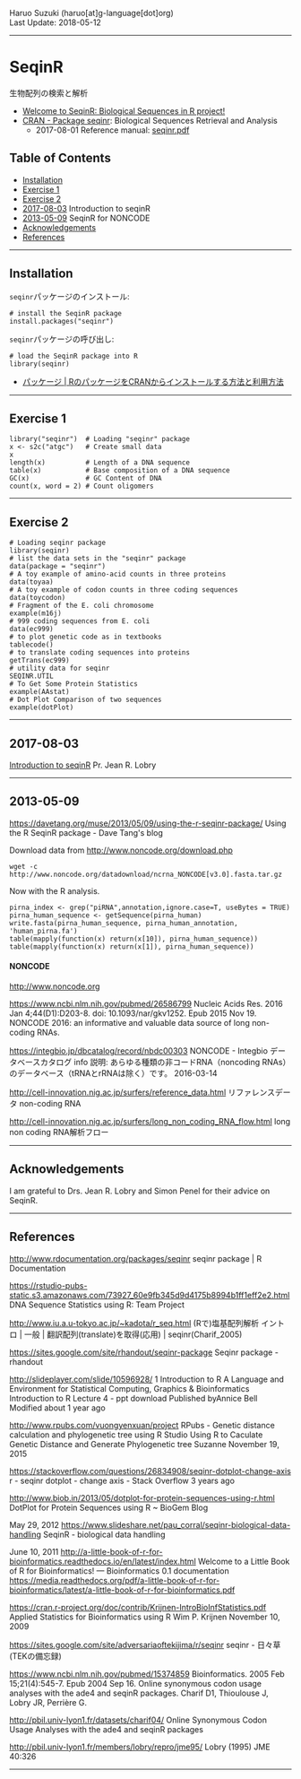 Haruo Suzuki (haruo[at]g-language[dot]org)  
Last Update: 2018-05-12

----------
# SeqinR
生物配列の検索と解析
- [Welcome to SeqinR: Biological Sequences in R project!](http://seqinr.r-forge.r-project.org)
- [CRAN - Package seqinr](https://cran.r-project.org/web/packages/seqinr/index.html): Biological Sequences Retrieval and Analysis
  - 2017-08-01 Reference manual: [seqinr.pdf](https://cran.r-project.org/web/packages/seqinr/seqinr.pdf)

## Table of Contents
- [Installation](#installation)
- [Exercise 1](#exercise-1)
- [Exercise 2](#exercise-2)
- [2017-08-03](#2017-08-03) Introduction to seqinR
- [2013-05-09](#2013-05-09) SeqinR for NONCODE
- [Acknowledgements](#acknowledgements)
- [References](#references)

----------
## Installation

`seqinr`パッケージのインストール:  

    # install the SeqinR package
    install.packages("seqinr")

`seqinr`パッケージの呼び出し:  

    # load the SeqinR package into R
    library(seqinr)

- [パッケージ | RのパッケージをCRANからインストールする方法と利用方法](http://stat.biopapyrus.net/r/package-function.html)

----------
## Exercise 1

    library("seqinr")  # Loading "seqinr" package
    x <- s2c("atgc")   # Create small data
    x
    length(x)          # Length of a DNA sequence
    table(x)           # Base composition of a DNA sequence
    GC(x)              # GC Content of DNA
    count(x, word = 2) # Count oligomers

----------
## Exercise 2


    # Loading seqinr package
    library(seqinr)
    # list the data sets in the "seqinr" package
    data(package = "seqinr")
    # A toy example of amino-acid counts in three proteins
    data(toyaa)
    # A toy example of codon counts in three coding sequences
    data(toycodon)
    # Fragment of the E. coli chromosome
    example(m16j)
    # 999 coding sequences from E. coli
    data(ec999)
    # to plot genetic code as in textbooks
    tablecode()
    # to translate coding sequences into proteins
    getTrans(ec999)
    # utility data for seqinr
    SEQINR.UTIL
    # To Get Some Protein Statistics
    example(AAstat)
    # Dot Plot Comparison of two sequences
    example(dotPlot)

----------
## 2017-08-03
[Introduction to seqinR](http://seqinr.r-forge.r-project.org/src/mainmatter/introduction.pdf)
Pr. Jean R. Lobry

----------
## 2013-05-09

https://davetang.org/muse/2013/05/09/using-the-r-seqinr-package/
Using the R SeqinR package - Dave Tang's blog

Download data from http://www.noncode.org/download.php

    wget -c http://www.noncode.org/datadownload/ncrna_NONCODE[v3.0].fasta.tar.gz

Now with the R analysis.

    pirna_index <- grep("piRNA",annotation,ignore.case=T, useBytes = TRUE)
    pirna_human_sequence <- getSequence(pirna_human)
    write.fasta(pirna_human_sequence, pirna_human_annotation, 'human_pirna.fa')
    table(mapply(function(x) return(x[10]), pirna_human_sequence))
    table(mapply(function(x) return(x[1]), pirna_human_sequence))

#### NONCODE
http://www.noncode.org

https://www.ncbi.nlm.nih.gov/pubmed/26586799
Nucleic Acids Res. 2016 Jan 4;44(D1):D203-8. doi: 10.1093/nar/gkv1252. Epub 2015 Nov 19.
NONCODE 2016: an informative and valuable data source of long non-coding RNAs.

https://integbio.jp/dbcatalog/record/nbdc00303
NONCODE - Integbio データベースカタログ
info 説明: 	あらゆる種類の非コードRNA（noncoding RNAs）のデータベース（tRNAとrRNAは除く）です。
2016-03-14

http://cell-innovation.nig.ac.jp/surfers/reference_data.html
リファレンスデータ
non-coding RNA

http://cell-innovation.nig.ac.jp/surfers/long_non_coding_RNA_flow.html
long non coding RNA解析フロー

----------
## Acknowledgements

I am grateful to Drs. Jean R. Lobry and Simon Penel for their advice on SeqinR.

----------
## References

http://www.rdocumentation.org/packages/seqinr
seqinr package | R Documentation

https://rstudio-pubs-static.s3.amazonaws.com/73927_60e9fb345d9d4175b8994b1ff1eff2e2.html
DNA Sequence Statistics using R: Team Project

http://www.iu.a.u-tokyo.ac.jp/~kadota/r_seq.html
(Rで)塩基配列解析
イントロ | 一般 | 翻訳配列(translate)を取得(応用) | seqinr(Charif_2005)

https://sites.google.com/site/rhandout/seqinr-package
Seqinr package - rhandout

http://slideplayer.com/slide/10596928/
1 Introduction to R A Language and Environment for Statistical Computing, Graphics & Bioinformatics Introduction to R Lecture 4 - ppt download
Published byAnnice Bell
Modified about 1 year ago

http://www.rpubs.com/vuongyenxuan/project
RPubs - Genetic distance calculation and phylogenetic tree using R Studio
Using R to Caculate Genetic Distance and Generate Phylogenetic tree
Suzanne
November 19, 2015

https://stackoverflow.com/questions/26834908/seqinr-dotplot-change-axis
r - seqinr dotplot - change axis - Stack Overflow
3 years ago

http://www.biob.in/2013/05/dotplot-for-protein-sequences-using-r.html
DotPlot for Protein Sequences using R ~ BioGem Blog

May 29, 2012
https://www.slideshare.net/pau_corral/seqinr-biological-data-handling
SeqinR - biological data handling

June 10, 2011
http://a-little-book-of-r-for-bioinformatics.readthedocs.io/en/latest/index.html
Welcome to a Little Book of R for Bioinformatics! — Bioinformatics 0.1 documentation
https://media.readthedocs.org/pdf/a-little-book-of-r-for-bioinformatics/latest/a-little-book-of-r-for-bioinformatics.pdf

https://cran.r-project.org/doc/contrib/Krijnen-IntroBioInfStatistics.pdf
Applied Statistics for Bioinformatics using R
Wim P. Krijnen
November 10, 2009

https://sites.google.com/site/adversariaoftekijima/r/seqinr
seqinr - 日々草(TEKの備忘録)

https://www.ncbi.nlm.nih.gov/pubmed/15374859
Bioinformatics. 2005 Feb 15;21(4):545-7. Epub 2004 Sep 16.
Online synonymous codon usage analyses with the ade4 and seqinR packages.
Charif D1, Thioulouse J, Lobry JR, Perrière G.

http://pbil.univ-lyon1.fr/datasets/charif04/
Online Synonymous Codon Usage Analyses with the ade4 and seqinR packages

http://pbil.univ-lyon1.fr/members/lobry/repro/jme95/
Lobry (1995) JME 40:326

----------
